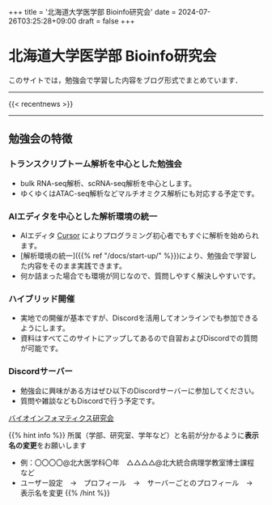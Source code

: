 +++
title = '北海道大学医学部 Bioinfo研究会'
date = 2024-07-26T03:25:28+09:00
draft = false
+++
# 北海道大学医学部 Bioinfo研究会

このサイトでは，勉強会で学習した内容をブログ形式でまとめています．

---

{{< recentnews >}}

---

## 勉強会の特徴

### トランスクリプトーム解析を中心とした勉強会
- bulk RNA-seq解析、scRNA-seq解析を中心とします。
- ゆくゆくはATAC-seq解析などマルチオミクス解析にも対応する予定です。

### AIエディタを中心とした解析環境の統一
- AIエディタ [Cursor](https://www.cursor.com/) によりプログラミング初心者でもすぐに解析を始められます。
- [解析環境の統一]({{% ref "/docs/start-up/" %}})により、勉強会で学習した内容をそのまま実践できます。
- 何か詰まった場合でも環境が同じなので、質問しやすく解決しやすいです。

### ハイブリッド開催
- 実地での開催が基本ですが、Discordを活用してオンラインでも参加できるようにします。
- 資料はすべてこのサイトにアップしてあるので自習およびDiscordでの質問が可能です。

### Discordサーバー
- 勉強会に興味がある方はぜひ以下のDiscordサーバーに参加してください。
- 質問や雑談などもDiscordで行う予定です。

[バイオインフォマティクス研究会](https://discord.gg/8Qr7qGGM) 

{{% hint info %}}
所属（学部、研究室、学年など）と名前が分かるように**表示名の変更**をお願いします
- 例：〇〇〇〇@北大医学科〇年　△△△△@北大統合病理学教室博士課程　など
- ユーザー設定　→　プロフィール　→　サーバーごとのプロフィール　→　表示名を変更
{{% /hint %}}

